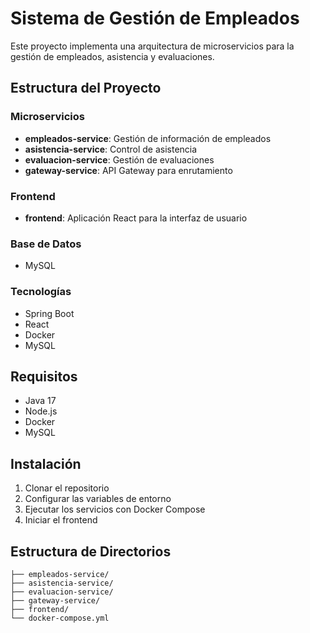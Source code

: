 # Sistema de Gestión de Empleados

Este proyecto implementa una arquitectura de microservicios para la gestión de empleados, asistencia y evaluaciones.

## Estructura del Proyecto

### Microservicios
- **empleados-service**: Gestión de información de empleados
- **asistencia-service**: Control de asistencia
- **evaluacion-service**: Gestión de evaluaciones
- **gateway-service**: API Gateway para enrutamiento

### Frontend
- **frontend**: Aplicación React para la interfaz de usuario

### Base de Datos
- MySQL

### Tecnologías
- Spring Boot
- React
- Docker
- MySQL

## Requisitos
- Java 17
- Node.js
- Docker
- MySQL

## Instalación
1. Clonar el repositorio
2. Configurar las variables de entorno
3. Ejecutar los servicios con Docker Compose
4. Iniciar el frontend

## Estructura de Directorios
```
├── empleados-service/
├── asistencia-service/
├── evaluacion-service/
├── gateway-service/
├── frontend/
└── docker-compose.yml
``` 